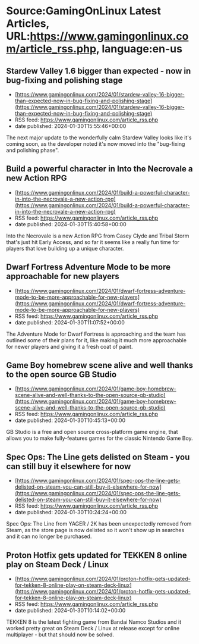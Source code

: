 # Source:GamingOnLinux Latest Articles, URL:https://www.gamingonlinux.com/article_rss.php, language:en-us

## Stardew Valley 1.6 bigger than expected - now in bug-fixing and polishing stage
 - [https://www.gamingonlinux.com/2024/01/stardew-valley-16-bigger-than-expected-now-in-bug-fixing-and-polishing-stage](https://www.gamingonlinux.com/2024/01/stardew-valley-16-bigger-than-expected-now-in-bug-fixing-and-polishing-stage)
 - RSS feed: https://www.gamingonlinux.com/article_rss.php
 - date published: 2024-01-30T15:55:46+00:00

The next major update to the wonderfully calm Stardew Valley looks like it's coming soon, as the developer noted it's now moved into the "bug-fixing and polishing phase".

## Build a powerful character in Into the Necrovale a new Action RPG
 - [https://www.gamingonlinux.com/2024/01/build-a-powerful-character-in-into-the-necrovale-a-new-action-rpg](https://www.gamingonlinux.com/2024/01/build-a-powerful-character-in-into-the-necrovale-a-new-action-rpg)
 - RSS feed: https://www.gamingonlinux.com/article_rss.php
 - date published: 2024-01-30T15:40:58+00:00

Into the Necrovale is a new Action RPG from Casey Clyde and Tribal Storm that's just hit Early Access, and so far it seems like a really fun time for players that love building up a unique character.

## Dwarf Fortress Adventure Mode to be more approachable for new players
 - [https://www.gamingonlinux.com/2024/01/dwarf-fortress-adventure-mode-to-be-more-approachable-for-new-players](https://www.gamingonlinux.com/2024/01/dwarf-fortress-adventure-mode-to-be-more-approachable-for-new-players)
 - RSS feed: https://www.gamingonlinux.com/article_rss.php
 - date published: 2024-01-30T11:07:52+00:00

The Adventure Mode for Dwarf Fortress is approaching and the team has outlined some of their plans for it, like making it much more approachable for newer players and giving it a fresh coat of paint.

## Game Boy homebrew scene alive and well thanks to the open source GB Studio
 - [https://www.gamingonlinux.com/2024/01/game-boy-homebrew-scene-alive-and-well-thanks-to-the-open-source-gb-studio](https://www.gamingonlinux.com/2024/01/game-boy-homebrew-scene-alive-and-well-thanks-to-the-open-source-gb-studio)
 - RSS feed: https://www.gamingonlinux.com/article_rss.php
 - date published: 2024-01-30T10:45:13+00:00

GB Studio is a free and open source cross-platform game engine, that allows you to make fully-features games for the classic Nintendo Game Boy.

## Spec Ops: The Line gets delisted on Steam - you can still buy it elsewhere for now
 - [https://www.gamingonlinux.com/2024/01/spec-ops-the-line-gets-delisted-on-steam-you-can-still-buy-it-elsewhere-for-now](https://www.gamingonlinux.com/2024/01/spec-ops-the-line-gets-delisted-on-steam-you-can-still-buy-it-elsewhere-for-now)
 - RSS feed: https://www.gamingonlinux.com/article_rss.php
 - date published: 2024-01-30T10:24:24+00:00

Spec Ops: The Line from YAGER / 2K has been unexpectedly removed from Steam, as the store page is now delisted so it won't show up in searches and it can no longer be purchased.

## Proton Hotfix gets updated for TEKKEN 8 online play on Steam Deck / Linux
 - [https://www.gamingonlinux.com/2024/01/proton-hotfix-gets-updated-for-tekken-8-online-play-on-steam-deck-linux](https://www.gamingonlinux.com/2024/01/proton-hotfix-gets-updated-for-tekken-8-online-play-on-steam-deck-linux)
 - RSS feed: https://www.gamingonlinux.com/article_rss.php
 - date published: 2024-01-30T10:14:02+00:00

TEKKEN 8 is the latest fighting game from Bandai Namco Studios and it worked pretty great on Steam Deck / Linux at release except for online multiplayer - but that should now be solved.

